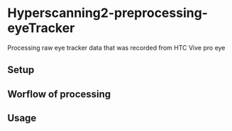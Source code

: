 # Hyperscanning2-preprocessing-eyeTracker
Processing raw eye tracker data that was recorded from HTC Vive pro eye

## Setup
## Worflow of processing
## Usage
